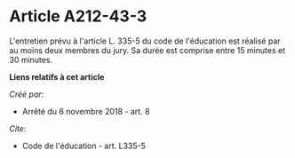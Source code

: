 # Article A212-43-3

L'entretien prévu à l'article L. 335-5 du code de l'éducation est réalisé par au moins deux membres du jury. Sa durée est
comprise entre 15 minutes et 30 minutes.

**Liens relatifs à cet article**

_Créé par_:

  - Arrêté du 6 novembre 2018 - art. 8

_Cite_:

  - Code de l'éducation - art. L335-5
